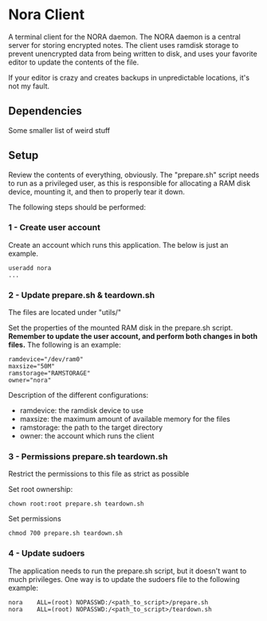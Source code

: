 # Nora Client
A terminal client for the NORA daemon. The NORA daemon is a central server for storing encrypted notes. The client uses ramdisk storage to prevent unencrypted data from being written to disk, and uses your favorite editor to update the contents of the file.

If your editor is crazy and creates backups in unpredictable locations, it's not my fault.

## Dependencies
Some smaller list of weird stuff

## Setup
Review the contents of everything, obviously. The "prepare.sh" script needs to 
run as a privileged user, as this is responsible for allocating a RAM disk device, mounting it, and then to properly tear it down.

The following steps should be performed:

### 1 - Create user account
Create an account which runs this application. The below is just an example.
```
useradd nora
...
```

### 2 - Update prepare.sh & teardown.sh
The files are located under "utils/"

Set the properties of the mounted RAM disk in the prepare.sh script. 
**Remember to update the user account, and perform both changes in both files.**
The following is an example:
```
ramdevice="/dev/ram0"
maxsize="50M"
ramstorage="RAMSTORAGE"
owner="nora"
```

Description of the different configurations:
* ramdevice: the ramdisk device to use
* maxsize: the maximum amount of available memory for the files
* ramstorage: the path to the target directory
* owner: the account which runs the client

### 3 - Permissions prepare.sh teardown.sh
Restrict the permissions to this file as strict as possible

Set root ownership:
```
chown root:root prepare.sh teardown.sh
```

Set permissions
```
chmod 700 prepare.sh teardown.sh
```

### 4 - Update sudoers 
The application needs to run the prepare.sh script, but it doesn't want to much privileges. One way is to update the sudoers file to the following example:

```
nora    ALL=(root) NOPASSWD:/<path_to_script>/prepare.sh
nora    ALL=(root) NOPASSWD:/<path_to_script>/teardown.sh
```
